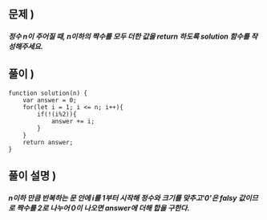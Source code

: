 ## 문제 )

##### 정수 n이 주어질 때, n이하의 짝수를 모두 더한 값을 return 하도록 solution 함수를 작성해주세요.

## 풀이 )
<pre><code>function solution(n) {
    var answer = 0;
    for(let i = 1; i <= n; i++){
        if(!(i%2)){
            answer += i;
        }
    }
    return answer;
}</code></pre> 

## 풀이 설명 ) 

##### n이하 만큼 반복하는 문 안에 i를 1부터 시작해 정수와 크기를 맞추고'0'은 falsy 값이므로 짝수를 2로 나누어 0이 나오면 answer에 더해 합을 구한다.

